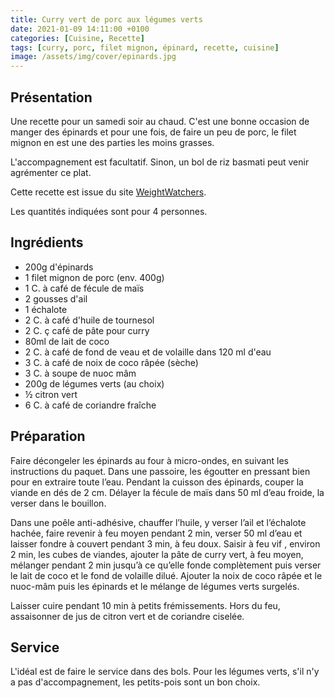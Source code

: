 ```yaml
---
title: Curry vert de porc aux légumes verts
date: 2021-01-09 14:11:00 +0100
categories: [Cuisine, Recette]
tags: [curry, porc, filet mignon, épinard, recette, cuisine]
image: /assets/img/cover/epinards.jpg
---
```


## Présentation
Une recette pour un samedi soir au chaud. C'est une bonne occasion de manger des épinards et pour une fois, de faire un peu de porc, le filet mignon en est une des parties les moins grasses. 

L'accompagnement est facultatif. Sinon, un bol de riz basmati peut venir agrémenter ce plat.

Cette recette est issue du site [WeightWatchers](https://www.weightwatchers.com/fr/recette/curry-vert-de-porc-aux-legumes-verts/56e8ca7b2631dbf314a75018).

Les quantités indiquées sont pour 4 personnes.

## Ingrédients
* 200g d'épinards
* 1 filet mignon de porc (env. 400g)
* 1 C. à café de fécule de maïs
* 2 gousses d'ail
* 1 échalote
* 2 C. à café d'huile de tournesol
* 2 C. ç café de pâte pour curry
* 80ml de lait de coco
* 2 C. à café de fond de veau et de volaille dans 120 ml d'eau
* 3 C. à café de noix de coco râpée (sèche)
* 3 C. à  soupe de nuoc mâm
* 200g de légumes verts (au choix)
* ½ citron vert
* 6 C. à café de coriandre fraîche

## Préparation
Faire décongeler les épinards au four à micro-ondes, en suivant les instructions du paquet. Dans une passoire, les égoutter en pressant bien pour en extraire toute l’eau. Pendant la cuisson des épinards, couper la viande en dés de 2 cm. Délayer la fécule de maïs dans 50 ml d’eau froide, la verser dans le bouillon.

Dans une poêle anti-adhésive, chauffer l’huile, y verser l’ail et l’échalote hachée, faire revenir à feu moyen pendant 2 min, verser 50 ml d’eau et laisser fondre à couvert pendant 3 min, à feu doux. Saisir à feu vif , environ 2 min, les cubes de viandes, ajouter la pâte de curry vert, à feu moyen, mélanger pendant 2 min jusqu’à ce qu’elle fonde complètement puis verser le lait de coco et le fond de volaille dilué. Ajouter la noix de coco râpée et le nuoc-mâm puis les épinards et le mélange de légumes verts surgelés.

Laisser cuire pendant 10 min à petits frémissements. Hors du feu, assaisonner de jus de citron vert et de coriandre ciselée.

## Service
L'idéal est de faire le service dans des bols. Pour les légumes verts, s'il n'y a pas d'accompagnement, les petits-pois sont un bon choix. 